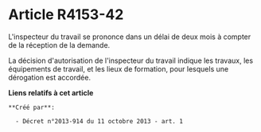 # Article R4153-42

L'inspecteur du travail se prononce dans un délai de deux mois à compter de la réception de la demande. 

La décision d'autorisation de l'inspecteur du travail indique les travaux, les équipements de travail, et les lieux de
formation, pour lesquels une dérogation est accordée.

**Liens relatifs à cet article**

	**Créé par**:

	  - Décret n°2013-914 du 11 octobre 2013 - art. 1
